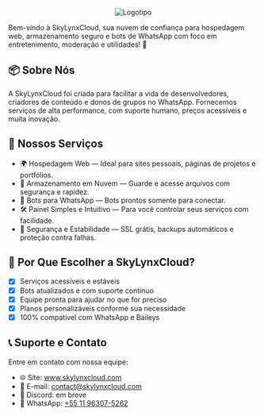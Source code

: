 <p align="center">
 <img src="https://i.ibb.co/9kcRCM2L/Logotype.png" alt="Logotipo"/>
</p>

Bem-vindo à SkyLynxCloud, sua nuvem de confiança para hospedagem web, armazenamento seguro e bots de WhatsApp com foco em entretenimento, moderação e utilidades! 🚀

## 📦 Sobre Nós

A SkyLynxCloud foi criada para facilitar a vida de desenvolvedores, criadores de conteúdo e donos de grupos no WhatsApp. Fornecemos serviços de alta performance, com suporte humano, preços acessíveis e muita inovação.

## 💼 Nossos Serviços

- 🌍 Hospedagem Web — Ideal para sites pessoais, páginas de projetos e portfólios.
- 📂 Armazenamento em Nuvem — Guarde e acesse arquivos com segurança e rapidez.
- 🤖 Bots para WhatsApp — Bots prontos somente para conectar.
- 🛠️ Painel Simples e Intuitivo — Para você controlar seus serviços com facilidade.
- 🔐 Segurança e Estabilidade — SSL grátis, backups automáticos e proteção contra falhas.

## 🚀 Por Que Escolher a SkyLynxCloud?

- [X] Serviços acessíveis e estáveis
- [X] Bots atualizados e com suporte contínuo
- [X] Equipe pronta para ajudar no que for preciso
- [X] Planos personalizáveis conforme sua necessidade
- [X] 100% compatível com WhatsApp e Baileys

## 📞 Suporte e Contato

Entre em contato com nossa equipe:
- 🌐 Site: www.skylynxcloud.com
- 📧 E-mail: contact@skylynxcloud.com
- 💬 Discord: em breve
- 📱 WhatsApp: [+55 11 96307-5262](https://wa.me/5511963075262)
